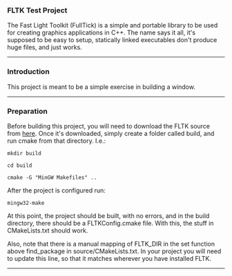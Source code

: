 ### FLTK Test Project

The Fast Light Toolkit (FullTick) is a simple and portable library to be used for creating graphics applications in C++.
The name says it all, it's supposed to be easy to setup, statically linked executables don't produce huge files, and 
just works.

---

### Introduction

This project is meant to be a simple exercise in building a window. 

---

### Preparation

Before building this project, you will need to download the FLTK source from [here](https://www.fltk.org/software.php). 
Once it's downloaded, simply create a folder called build, and run cmake from that directory. I.e.:

    mkdir build

    cd build

    cmake -G "MinGW Makefiles" ..

After the project is configured run:

    mingw32-make

At this point, the project should be built, with no errors, and in the build directory, there should be a 
FLTKConfig.cmake file. With this, the stuff in CMakeLists.txt should work.

Also, note that there is a manual mapping of FLTK_DIR in the set function above find_package in source/CMakeLists.txt. 
In your project you will need to update this line, so that it matches wherever you have installed FLTK.


---

